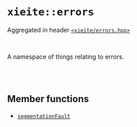 # `xieite::errors`
Aggregated in header [`<xieite/errors.hpp>`](https://github.com/Eczbek/xieite/tree/main/include/xieite/errors.hpp)

<br/>

A namespace of things relating to errors.

<br/><br/>

## Member functions
- [`segmentationFault`](https://github.com/Eczbek/xieite/tree/main/docs/errors/segmentationFault.md)
